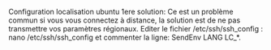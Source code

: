 Configuration localisation ubuntu
1ere solution:
Ce est un problème commun si vous vous connectez à distance, la solution est de ne pas transmettre vos paramètres régionaux.
Editer le fichier /etc/ssh/ssh_config :
nano /etc/ssh/ssh_config
et commenter la ligne: SendEnv LANG LC_*.
